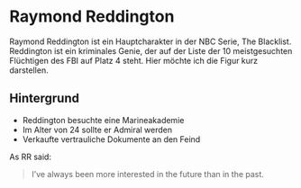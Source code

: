 # Raymond Reddington

Raymond Reddington ist ein Hauptcharakter in der NBC Serie, The Blacklist. Reddington ist ein kriminales Genie, der auf der Liste der 10 meistgesuchten Flüchtigen des FBI auf Platz 4 steht. Hier möchte ich die Figur kurz darstellen.

## Hintergrund

* Reddington besuchte eine Marineakademie
* Im Alter von 24 sollte er Admiral werden
* Verkaufte vertrauliche Dokumente an den Feind

As RR said:
> I’ve always been more interested
> in the future than in the past.